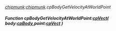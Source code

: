 _[chipmunk](../../modules/chipmunk/chipmunk-module.md):[chipmunk](../../modules/chipmunk/chipmunk-module.md).cpBodyGetVelocityAtWorldPoint_
##### Function cpBodyGetVelocityAtWorldPoint:[cpVect](../../modules/chipmunk/chipmunk-cpvect.md)( body:[cpBody](../../modules/chipmunk/chipmunk-cpbody.md),point:[cpVect](../../modules/chipmunk/chipmunk-cpvect.md) )

